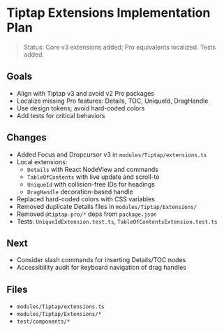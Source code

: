 # Tiptap Extensions Implementation Plan

> Status: Core v3 extensions added; Pro equivalents localized. Tests added.

## Goals

- Align with Tiptap v3 and avoid v2 Pro packages
- Localize missing Pro features: Details, TOC, UniqueId, DragHandle
- Use design tokens; avoid hard-coded colors
- Add tests for critical behaviors

## Changes

- Added Focus and Dropcursor v3 in `modules/Tiptap/extensions.ts`
- Local extensions:
  - `Details` with React NodeView and commands
  - `TableOfContents` with live update and scroll-to
  - `UniqueId` with collision-free IDs for headings
  - `DragHandle` decoration-based handle
- Replaced hard-coded colors with CSS variables
- Removed duplicate Details files in `modules/Tiptap/Extensions/`
- Removed `@tiptap-pro/*` deps from `package.json`
- Tests: `UniqueIdExtension.test.ts`, `TableOfContentsExtension.test.ts`

## Next

- Consider slash commands for inserting Details/TOC nodes
- Accessibility audit for keyboard navigation of drag handles

## Files

- `modules/Tiptap/extensions.ts`
- `modules/Tiptap/Extensions/*`
- `test/components/*`
